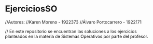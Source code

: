# EjerciciosSO

//Autores:
//Karen Moreno           -     1922373
//Álvaro Portocarrero    -     1922171

// En este repositorio se encuentran las soluciones a los ejercicios planteados en la materia de Sistemas Operativos por parte del profesor.
